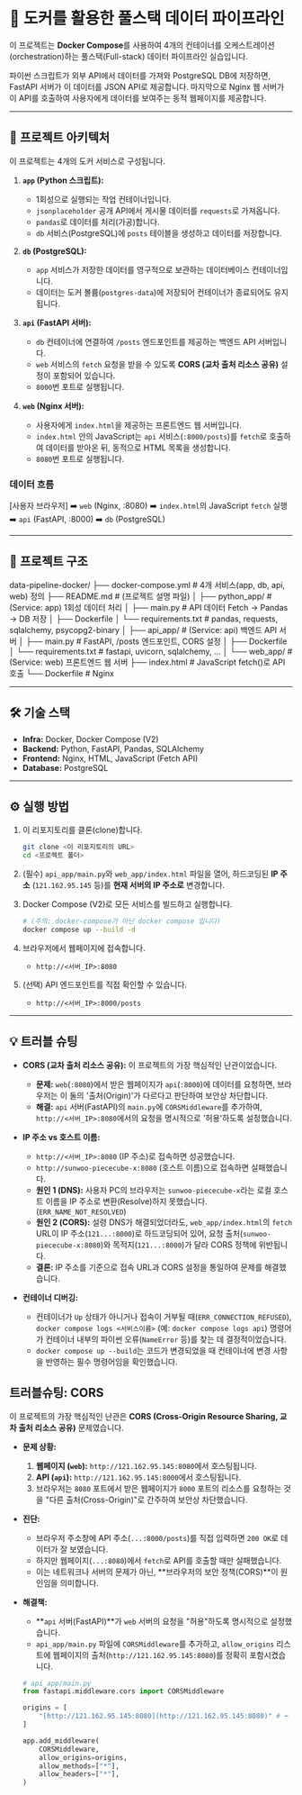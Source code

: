 # 🐳 도커를 활용한 풀스택 데이터 파이프라인

이 프로젝트는 **Docker Compose**를 사용하여 4개의 컨테이너를 오케스트레이션(orchestration)하는 풀스택(Full-stack) 데이터 파이프라인 실습입니다.

파이썬 스크립트가 외부 API에서 데이터를 가져와 PostgreSQL DB에 저장하면, FastAPI 서버가 이 데이터를 JSON API로 제공합니다. 마지막으로 Nginx 웹 서버가 이 API를 호출하여 사용자에게 데이터를 보여주는 동적 웹페이지를 제공합니다.

---

## 🚀 프로젝트 아키텍처

이 프로젝트는 4개의 도커 서비스로 구성됩니다.

1.  **`app` (Python 스크립트):**

    - 1회성으로 실행되는 작업 컨테이너입니다.
    - `jsonplaceholder` 공개 API에서 게시물 데이터를 `requests`로 가져옵니다.
    - `pandas`로 데이터를 처리(가공)합니다.
    - `db` 서비스(PostgreSQL)에 `posts` 테이블을 생성하고 데이터를 저장합니다.

2.  **`db` (PostgreSQL):**

    - `app` 서비스가 저장한 데이터를 영구적으로 보관하는 데이터베이스 컨테이너입니다.
    - 데이터는 도커 볼륨(`postgres-data`)에 저장되어 컨테이너가 종료되어도 유지됩니다.

3.  **`api` (FastAPI 서버):**

    - `db` 컨테이너에 연결하여 `/posts` 엔드포인트를 제공하는 백엔드 API 서버입니다.
    - `web` 서비스의 `fetch` 요청을 받을 수 있도록 **CORS (교차 출처 리소스 공유)** 설정이 포함되어 있습니다.
    - `8000`번 포트로 실행됩니다.

4.  **`web` (Nginx 서버):**
    - 사용자에게 `index.html`을 제공하는 프론트엔드 웹 서버입니다.
    - `index.html` 안의 JavaScript는 `api` 서비스(`:8000/posts`)를 `fetch`로 호출하여 데이터를 받아온 뒤, 동적으로 HTML 목록을 생성합니다.
    - `8080`번 포트로 실행됩니다.

### 데이터 흐름

[사용자 브라우저] ➡️ `web` (Nginx, :8080) ➡️ `index.html`의 JavaScript `fetch` 실행 ➡️ `api` (FastAPI, :8000) ➡️ `db` (PostgreSQL)

---

## 📁 프로젝트 구조

data-pipeline-docker/
├── docker-compose.yml     # 4개 서비스(app, db, api, web) 정의
├── README.md              # (프로젝트 설명 파일)
│
├── python_app/            # (Service: app) 1회성 데이터 처리
│   ├── main.py            # API 데이터 Fetch -> Pandas -> DB 저장
│   ├── Dockerfile
│   └── requirements.txt   # pandas, requests, sqlalchemy, psycopg2-binary
│
├── api_app/               # (Service: api) 백엔드 API 서버
│   ├── main.py            # FastAPI, /posts 엔드포인트, CORS 설정
│   ├── Dockerfile
│   └── requirements.txt   # fastapi, uvicorn, sqlalchemy, ...
│
└── web_app/               # (Service: web) 프론트엔드 웹 서버
    ├── index.html         # JavaScript fetch()로 API 호출
    └── Dockerfile         # Nginx

---

## 🛠️ 기술 스택

- **Infra:** Docker, Docker Compose (V2)
- **Backend:** Python, FastAPI, Pandas, SQLAlchemy
- **Frontend:** Nginx, HTML, JavaScript (Fetch API)
- **Database:** PostgreSQL

---

## ⚙️ 실행 방법

1.  이 리포지토리를 클론(clone)합니다.

    ```bash
    git clone <이 리포지토리의 URL>
    cd <프로젝트 폴더>
    ```

2.  (필수) `api_app/main.py`와 `web_app/index.html` 파일을 열어, 하드코딩된 **IP 주소** (`121.162.95.145` 등)를 **현재 서버의 IP 주소로** 변경합니다.

3.  Docker Compose (V2)로 모든 서비스를 빌드하고 실행합니다.

    ```bash
    # (주의: docker-compose가 아닌 docker compose 입니다)
    docker compose up --build -d
    ```

4.  브라우저에서 웹페이지에 접속합니다.

    - `http://<서버_IP>:8080`

5.  (선택) API 엔드포인트를 직접 확인할 수 있습니다.
    - `http://<서버_IP>:8000/posts`

---

## 💡 트러블 슈팅

- **CORS (교차 출처 리소스 공유):** 이 프로젝트의 가장 핵심적인 난관이었습니다.

  - **문제:** `web`(`:8080`)에서 받은 웹페이지가 `api`(`:8000`)에 데이터를 요청하면, 브라우저는 이 둘의 '출처(Origin)'가 다르다고 판단하여 보안상 차단합니다.
  - **해결:** `api` 서버(FastAPI)의 `main.py`에 `CORSMiddleware`를 추가하여, `http://<서버_IP>:8080`에서의 요청을 명시적으로 '허용'하도록 설정했습니다.

- **IP 주소 vs 호스트 이름:**

  - `http://<서버_IP>:8080` (IP 주소)로 접속하면 성공했습니다.
  - `http://sunwoo-piececube-x:8080` (호스트 이름)으로 접속하면 실패했습니다.
  - **원인 1 (DNS):** 사용자 PC의 브라우저는 `sunwoo-piececube-x`라는 로컬 호스트 이름을 IP 주소로 변환(Resolve)하지 못했습니다. (`ERR_NAME_NOT_RESOLVED`)
  - **원인 2 (CORS):** 설령 DNS가 해결되었더라도, `web_app/index.html`의 `fetch` URL이 IP 주소(`121...:8000`)로 하드코딩되어 있어, 요청 출처(`sunwoo-piececube-x:8080`)와 목적지(`121...:8000`)가 달라 CORS 정책에 위반됩니다.
  - **결론:** IP 주소를 기준으로 접속 URL과 CORS 설정을 통일하여 문제를 해결했습니다.

- **컨테이너 디버깅:**
  - 컨테이너가 `Up` 상태가 아니거나 접속이 거부될 때(`ERR_CONNECTION_REFUSED`), `docker compose logs <서비스이름>` (예: `docker compose logs api`) 명령어가 컨테이너 내부의 파이썬 오류(`NameError` 등)를 찾는 데 결정적이었습니다.
  - `docker compose up --build`는 코드가 변경되었을 때 컨테이너에 변경 사항을 반영하는 필수 명령어임을 확인했습니다.

## 트러블슈팅: CORS

이 프로젝트의 가장 핵심적인 난관은 **CORS (Cross-Origin Resource Sharing, 교차 출처 리소스 공유)** 문제였습니다.

* **문제 상황:**
    1.  **웹페이지 (`web`):** `http://121.162.95.145:8080`에서 호스팅됩니다.
    2.  **API (`api`):** `http://121.162.95.145:8000`에서 호스팅됩니다.
    3.  브라우저는 `8080` 포트에서 받은 웹페이지가 `8000` 포트의 리소스를 요청하는 것을 "다른 출처(Cross-Origin)"로 간주하여 보안상 차단했습니다.

* **진단:**
    * 브라우저 주소창에 API 주소(`...:8000/posts`)를 직접 입력하면 `200 OK`로 데이터가 잘 보였습니다.
    * 하지만 웹페이지(`...:8080`)에서 `fetch`로 API를 호출할 때만 실패했습니다.
    * 이는 네트워크나 서버의 문제가 아닌, **브라우저의 보안 정책(CORS)**이 원인임을 의미합니다.

* **해결책:**
    * **`api` 서버(FastAPI)**가 `web` 서버의 요청을 "허용"하도록 명시적으로 설정했습니다.
    * `api_app/main.py` 파일에 `CORSMiddleware`를 추가하고, `allow_origins` 리스트에 웹페이지의 출처(`http://121.162.95.145:8080`)를 정확히 포함시켰습니다.

    ```python
    # api_app/main.py
    from fastapi.middleware.cors import CORSMiddleware

    origins = [
        "[http://121.162.95.145:8080](http://121.162.95.145:8080)" # ⬅️ 이 출처를 허용
    ]

    app.add_middleware(
        CORSMiddleware,
        allow_origins=origins,
        allow_methods=["*"],
        allow_headers=["*"],
    )
    ```

